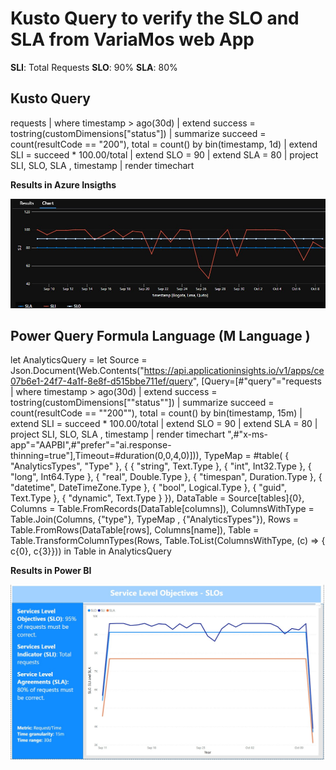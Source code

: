 # Kusto Query to verify the SLO and SLA from VariaMos web App

**SLI**: Total Requests 
**SLO**: 90%
**SLA**: 80% 

## Kusto Query

requests
 | where timestamp > ago(30d)
 | extend success = tostring(customDimensions["status"])
 | summarize succeed = count(resultCode == "200"), total = count() by bin(timestamp, 1d)
 | extend SLI = succeed * 100.00/total
 | extend SLO = 90
 | extend SLA = 80 
 | project SLI, SLO, SLA , timestamp
 | render timechart 

 **Results in Azure Insigths**

 ![20221009VariaMosSLO.jpg](20221009VariaMosSLO.jpg)

 ## Power Query Formula Language (M Language )

 let AnalyticsQuery =
let Source = Json.Document(Web.Contents("https://api.applicationinsights.io/v1/apps/ce07b6e1-24f7-4a1f-8e8f-d515bbe711ef/query", 
[Query=[#"query"="requests | where timestamp > ago(30d) | extend success = tostring(customDimensions[""status""]) | summarize succeed = count(resultCode == ""200""), total = count() by bin(timestamp, 15m) | extend SLI = succeed * 100.00/total | extend SLO = 90 | extend SLA = 80 | project SLI, SLO, SLA , timestamp | render timechart
",#"x-ms-app"="AAPBI",#"prefer"="ai.response-thinning=true"],Timeout=#duration(0,0,4,0)])),
TypeMap = #table(
{ "AnalyticsTypes", "Type" }, 
{ 
{ "string",   Text.Type },
{ "int",      Int32.Type },
{ "long",     Int64.Type },
{ "real",     Double.Type },
{ "timespan", Duration.Type },
{ "datetime", DateTimeZone.Type },
{ "bool",     Logical.Type },
{ "guid",     Text.Type },
{ "dynamic",  Text.Type }
}),
DataTable = Source[tables]{0},
Columns = Table.FromRecords(DataTable[columns]),
ColumnsWithType = Table.Join(Columns, {"type"}, TypeMap , {"AnalyticsTypes"}),
Rows = Table.FromRows(DataTable[rows], Columns[name]), 
Table = Table.TransformColumnTypes(Rows, Table.ToList(ColumnsWithType, (c) => { c{0}, c{3}}))
in
Table
in AnalyticsQuery

**Results in Power BI**

 ![SLOsVariamos02.jpg](SLOsVariamos02.jpg)

